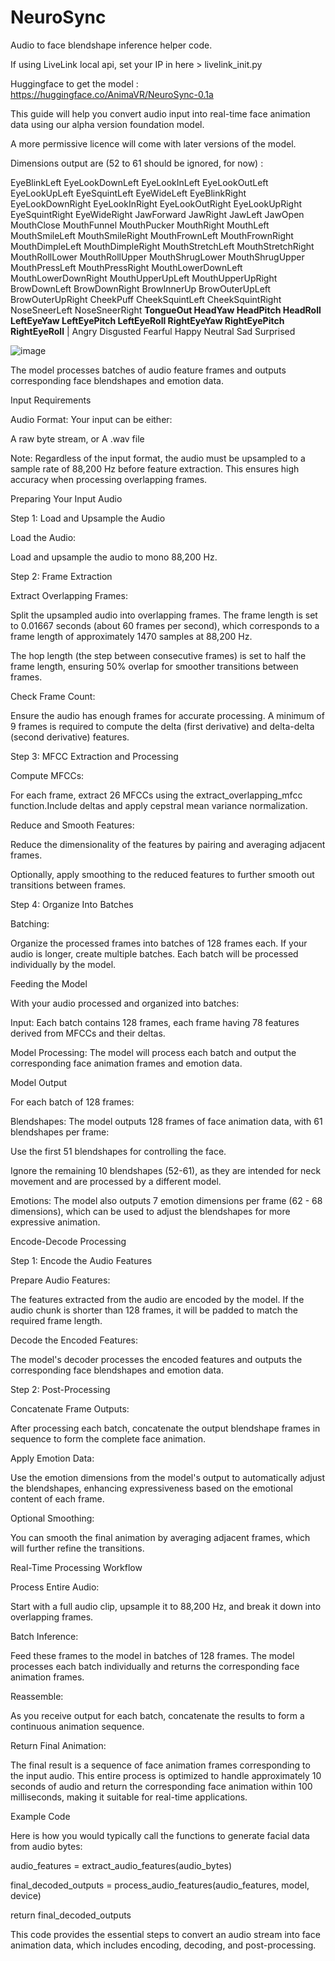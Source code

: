 # NeuroSync
Audio to face blendshape inference helper code.

If using LiveLink local api, set your IP in here > livelink_init.py 

Huggingface to get the model : https://huggingface.co/AnimaVR/NeuroSync-0.1a 

This guide will help you convert audio input into real-time face animation data using our alpha version foundation model.

A more permissive licence will come with later versions of the model.

Dimensions output are (52 to 61 should be ignored, for now) :

EyeBlinkLeft	EyeLookDownLeft	EyeLookInLeft	EyeLookOutLeft	EyeLookUpLeft	EyeSquintLeft	EyeWideLeft	EyeBlinkRight	EyeLookDownRight	EyeLookInRight	EyeLookOutRight	EyeLookUpRight	EyeSquintRight	EyeWideRight	JawForward	JawRight	JawLeft	JawOpen	MouthClose	MouthFunnel	MouthPucker	MouthRight	MouthLeft	MouthSmileLeft	MouthSmileRight	MouthFrownLeft	MouthFrownRight	MouthDimpleLeft	MouthDimpleRight	MouthStretchLeft	MouthStretchRight	MouthRollLower	MouthRollUpper	MouthShrugLower	MouthShrugUpper	MouthPressLeft	MouthPressRight	MouthLowerDownLeft	MouthLowerDownRight	MouthUpperUpLeft	MouthUpperUpRight	BrowDownLeft	BrowDownRight	BrowInnerUp	BrowOuterUpLeft	BrowOuterUpRight	CheekPuff	CheekSquintLeft	CheekSquintRight	NoseSneerLeft	NoseSneerRight	**TongueOut	HeadYaw	HeadPitch	HeadRoll	LeftEyeYaw	LeftEyePitch	LeftEyeRoll	RightEyeYaw	RightEyePitch	RightEyeRoll**	| Angry	Disgusted	Fearful	Happy	Neutral	Sad	Surprised

![image](https://github.com/user-attachments/assets/f0e8063d-f03c-4a34-8f2b-e6f581b3f418)


The model processes batches of audio feature frames and outputs corresponding face blendshapes and emotion data.

Input Requirements

Audio Format: Your input can be either:

A raw byte stream, or
A .wav file

Note: Regardless of the input format, the audio must be upsampled to a sample rate of 88,200 Hz before feature extraction. This ensures high accuracy when processing overlapping frames.

Preparing Your Input Audio

Step 1: Load and Upsample the Audio

Load the Audio:

Load and upsample the audio to mono 88,200 Hz.

Step 2: Frame Extraction

Extract Overlapping Frames:

Split the upsampled audio into overlapping frames. The frame length is set to 0.01667 seconds (about 60 frames per second), which corresponds to a frame length of approximately 1470 samples at 88,200 Hz.

The hop length (the step between consecutive frames) is set to half the frame length, ensuring 50% overlap for smoother transitions between frames.

Check Frame Count:

Ensure the audio has enough frames for accurate processing. A minimum of 9 frames is required to compute the delta (first derivative) and delta-delta (second derivative) features.

Step 3: MFCC Extraction and Processing

Compute MFCCs:

For each frame, extract 26 MFCCs using the extract_overlapping_mfcc function.Include deltas and apply cepstral mean variance normalization.

Reduce and Smooth Features:

Reduce the dimensionality of the features by pairing and averaging adjacent frames.

Optionally, apply smoothing to the reduced features to further smooth out transitions between frames.

Step 4: Organize Into Batches

Batching:

Organize the processed frames into batches of 128 frames each. If your audio is longer, create multiple batches. Each batch will be processed individually by the model.

Feeding the Model

With your audio processed and organized into batches:

Input: Each batch contains 128 frames, each frame having 78 features derived from MFCCs and their deltas.

Model Processing: The model will process each batch and output the corresponding face animation frames and emotion data.

Model Output

For each batch of 128 frames:

Blendshapes: The model outputs 128 frames of face animation data, with 61 blendshapes per frame:

Use the first 51 blendshapes for controlling the face.

Ignore the remaining 10 blendshapes (52-61), as they are intended for neck movement and are processed by a different model.

Emotions: The model also outputs 7 emotion dimensions per frame (62 - 68 dimensions), which can be used to adjust the blendshapes for more expressive animation.

Encode-Decode Processing

Step 1: Encode the Audio Features

Prepare Audio Features:

The features extracted from the audio are encoded by the model. If the audio chunk is shorter than 128 frames, it will be padded to match the required frame length.

Decode the Encoded Features:

The model's decoder processes the encoded features and outputs the corresponding face blendshapes and emotion data.

Step 2: Post-Processing

Concatenate Frame Outputs:

After processing each batch, concatenate the output blendshape frames in sequence to form the complete face animation.

Apply Emotion Data:

Use the emotion dimensions from the model's output to automatically adjust the blendshapes, enhancing expressiveness based on the emotional content of each frame.

Optional Smoothing:

You can smooth the final animation by averaging adjacent frames, which will further refine the transitions.

Real-Time Processing Workflow

Process Entire Audio:

Start with a full audio clip, upsample it to 88,200 Hz, and break it down into overlapping frames.

Batch Inference:

Feed these frames to the model in batches of 128 frames. The model processes each batch individually and returns the corresponding face animation frames.

Reassemble:

As you receive output for each batch, concatenate the results to form a continuous animation sequence.

Return Final Animation:

The final result is a sequence of face animation frames corresponding to the input audio. This entire process is optimized to handle approximately 10 seconds of audio and return the corresponding face animation within 100 milliseconds, making it suitable for real-time applications.

Example Code

Here is how you would typically call the functions to generate facial data from audio bytes:

audio_features = extract_audio_features(audio_bytes)

final_decoded_outputs = process_audio_features(audio_features, model, device)

return final_decoded_outputs

This code provides the essential steps to convert an audio stream into face animation data, which includes encoding, decoding, and post-processing.
